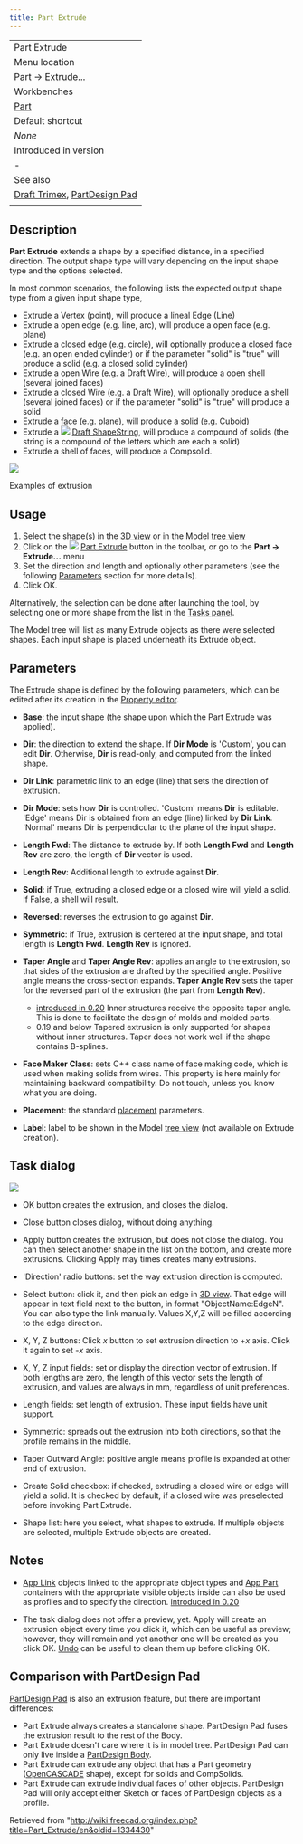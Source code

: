```yaml
---
title: Part Extrude
---
```


|                                                                                                  |
| ------------------------------------------------------------------------------------------------ |
| Part Extrude                                                                                     |
| Menu location                                                                                    |
| Part → Extrude...                                                                                |
| Workbenches                                                                                      |
| [Part](/Part_Workbench "Part Workbench")                                                         |
| Default shortcut                                                                                 |
| _None_                                                                                           |
| Introduced in version                                                                            |
| -                                                                                                |
| See also                                                                                         |
| [Draft Trimex](/Draft_Trimex "Draft Trimex"), [PartDesign Pad](/PartDesign_Pad "PartDesign Pad") |
|                                                                                                  |

## Description

**Part Extrude** extends a shape by a specified distance, in a specified direction. The output shape type will vary depending on the input shape type and the options selected.

In most common scenarios, the following lists the expected output shape type from a given input shape type,

- Extrude a Vertex (point), will produce a lineal Edge (Line)
- Extrude a open edge (e.g. line, arc), will produce a open face (e.g. plane)
- Extrude a closed edge (e.g. circle), will optionally produce a closed face (e.g. an open ended cylinder) or if the parameter "solid" is "true" will produce a solid (e.g. a closed solid cylinder)
- Extrude a open Wire (e.g. a Draft Wire), will produce a open shell (several joined faces)
- Extrude a closed Wire (e.g. a Draft Wire), will optionally produce a shell (several joined faces) or if the parameter "solid" is "true" will produce a solid
- Extrude a face (e.g. plane), will produce a solid (e.g. Cuboid)
- Extrude a ![](/src/assets/images/Draft_ShapeString.svg) [Draft ShapeString](/Draft_ShapeString "Draft ShapeString"), will produce a compound of solids (the string is a compound of the letters which are each a solid)
- Extrude a shell of faces, will produce a Compsolid.

![](/src/assets/images/Part_Extrude_demo.png)

Examples of extrusion

## Usage

1. Select the shape(s) in the [3D view](/3D_view "3D view") or in the Model [tree view](/Tree_view "Tree view")
2. Click on the ![](/src/assets/images/Part_Extrude.svg) [Part Extrude](/Part_Extrude "Part Extrude") button in the toolbar, or go to the **Part → Extrude...** menu
3. Set the direction and length and optionally other parameters (see the following [Parameters](#Parameters) section for more details).
4. Click OK.

Alternatively, the selection can be done after launching the tool, by selecting one or more shape from the list in the [Tasks panel](/Task_panel "Task panel").

The Model tree will list as many Extrude objects as there were selected shapes. Each input shape is placed underneath its Extrude object.

## Parameters

The Extrude shape is defined by the following parameters, which can be edited after its creation in the [Property editor](/Property_editor "Property editor").

- **Base**: the input shape (the shape upon which the Part Extrude was applied).

- **Dir**: the direction to extend the shape. If **Dir Mode** is 'Custom', you can edit **Dir**. Otherwise, **Dir** is read-only, and computed from the linked shape.

- **Dir Link**: parametric link to an edge (line) that sets the direction of extrusion.

- **Dir Mode**: sets how **Dir** is controlled. 'Custom' means **Dir** is editable. 'Edge' means Dir is obtained from an edge (line) linked by **Dir Link**. 'Normal' means Dir is perpendicular to the plane of the input shape.

- **Length Fwd**: The distance to extrude by. If both **Length Fwd** and **Length Rev** are zero, the length of **Dir** vector is used.

- **Length Rev**: Additional length to extrude against **Dir**.

- **Solid**: if True, extruding a closed edge or a closed wire will yield a solid. If False, a shell will result.

- **Reversed**: reverses the extrusion to go against **Dir**.

- **Symmetric**: if True, extrusion is centered at the input shape, and total length is **Length Fwd**. **Length Rev** is ignored.

- **Taper Angle** and **Taper Angle Rev**: applies an angle to the extrusion, so that sides of the extrusion are drafted by the specified angle. Positive angle means the cross-section expands. **Taper Angle Rev** sets the taper for the reversed part of the extrusion (the part from **Length Rev**).

  - [introduced in 0.20](/Release_notes_0.20 "Release notes 0.20") Inner structures receive the opposite taper angle. This is done to facilitate the design of molds and molded parts.
  - 0.19 and below Tapered extrusion is only supported for shapes without inner structures. Taper does not work well if the shape contains B-splines.

- **Face Maker Class**: sets C++ class name of face making code, which is used when making solids from wires. This property is here mainly for maintaining backward compatibility. Do not touch, unless you know what you are doing.

- **Placement**: the standard [placement](/Placement "Placement") parameters.

- **Label**: label to be shown in the Model [tree view](/Tree_view "Tree view") (not available on Extrude creation).

## Task dialog

![](/src/assets/images/Part_Extrude_dialog.png)

- OK button creates the extrusion, and closes the dialog.

- Close button closes dialog, without doing anything.

- Apply button creates the extrusion, but does not close the dialog. You can then select another shape in the list on the bottom, and create more extrusions. Clicking Apply may times creates many extrusions.

- 'Direction' radio buttons: set the way extrusion direction is computed.

- Select button: click it, and then pick an edge in [3D view](/3D_view "3D view"). That edge will appear in text field next to the button, in format "ObjectName:EdgeN". You can also type the link manually. Values X,Y,Z will be filled according to the edge direction.

- X, Y, Z buttons: Click _x_ button to set extrusion direction to +_x_ axis. Click it again to set -_x_ axis.

- X, Y, Z input fields: set or display the direction vector of extrusion. If both lengths are zero, the length of this vector sets the length of extrusion, and values are always in mm, regardless of unit preferences.

- Length fields: set length of extrusion. These input fields have unit support.

- Symmetric: spreads out the extrusion into both directions, so that the profile remains in the middle.

- Taper Outward Angle: positive angle means profile is expanded at other end of extrusion.

- Create Solid checkbox: if checked, extruding a closed wire or edge will yield a solid. It is checked by default, if a closed wire was preselected before invoking Part Extrude.

- Shape list: here you select, what shapes to extrude. If multiple objects are selected, multiple Extrude objects are created.

## Notes

- [App Link](/App_Link "App Link") objects linked to the appropriate object types and [App Part](/App_Part "App Part") containers with the appropriate visible objects inside can also be used as profiles and to specify the direction. [introduced in 0.20](/Release_notes_0.20 "Release notes 0.20")

- The task dialog does not offer a preview, yet. Apply will create an extrusion object every time you click it, which can be useful as preview; however, they will remain and yet another one will be created as you click OK. [Undo](/Std_Undo "Std Undo") can be useful to clean them up before clicking OK.

## Comparison with PartDesign Pad

[PartDesign Pad](/PartDesign_Pad "PartDesign Pad") is also an extrusion feature, but there are important differences:

- Part Extrude always creates a standalone shape. PartDesign Pad fuses the extrusion result to the rest of the Body.
- Part Extrude doesn't care where it is in model tree. PartDesign Pad can only live inside a [PartDesign Body](/PartDesign_Body "PartDesign Body").
- Part Extrude can extrude any object that has a Part geometry ([OpenCASCADE](/OpenCASCADE "OpenCASCADE") shape), except for solids and CompSolids.
- Part Extrude can extrude individual faces of other objects. PartDesign Pad will only accept either Sketch or faces of PartDesign objects as a profile.

Retrieved from "<http://wiki.freecad.org/index.php?title=Part_Extrude/en&oldid=1334430>"
